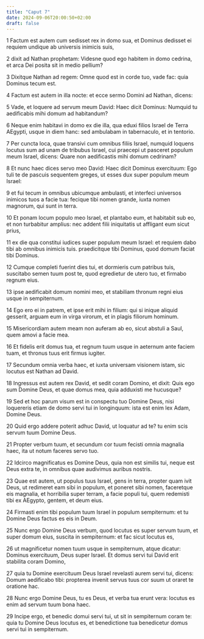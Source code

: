 ```yaml
---
title: "Caput 7"
date: 2024-09-06T20:00:50+02:00
draft: false
---
```



1 Factum est autem cum sedisset rex in domo sua, et Dominus dedisset ei requiem undique ab universis inimicis suis,

2 dixit ad Nathan prophetam: Videsne quod ego habitem in domo cedrina, et arca Dei posita sit in medio pellium?

3 Dixitque Nathan ad regem: Omne quod est in corde tuo, vade fac: quia Dominus tecum est.

4 Factum est autem in illa nocte: et ecce sermo Domini ad Nathan, dicens:

5 Vade, et loquere ad servum meum David: Haec dicit Dominus: Numquid tu aedificabis mihi domum ad habitandum?

6 Neque enim habitavi in domo ex die illa, qua eduxi filios Israel de Terra AEgypti, usque in diem hanc: sed ambulabam in tabernaculo, et in tentorio.

7 Per cuncta loca, quae transivi cum omnibus filiis Israel, numquid loquens locutus sum ad unam de tribubus Israel, cui praecepi ut pasceret populum meum Israel, dicens: Quare non aedificastis mihi domum cedrinam?

8 Et nunc haec dices servo meo David: Haec dicit Dominus exercituum: Ego tuli te de pascuis sequentem greges, ut esses dux super populum meum Israel:

9 et fui tecum in omnibus ubicumque ambulasti, et interfeci universos inimicos tuos a facie tua: fecique tibi nomen grande, iuxta nomen magnorum, qui sunt in terra.

10 Et ponam locum populo meo Israel, et plantabo eum, et habitabit sub eo, et non turbabitur amplius: nec addent filii iniquitatis ut affligant eum sicut prius,

11 ex die qua constitui iudices super populum meum Israel: et requiem dabo tibi ab omnibus inimicis tuis. praedicitque tibi Dominus, quod domum faciat tibi Dominus.

12 Cumque completi fuerint dies tui, et dormieris cum patribus tuis, suscitabo semen tuum post te, quod egredietur de utero tuo, et firmabo regnum eius.

13 ipse aedificabit domum nomini meo, et stabiliam thronum regni eius usque in sempiternum.

14 Ego ero ei in patrem, et ipse erit mihi in filium: qui si inique aliquid gesserit, arguam eum in virga virorum, et in plagis filiorum hominum.

15 Misericordiam autem meam non auferam ab eo, sicut abstuli a Saul, quem amovi a facie mea.

16 Et fidelis erit domus tua, et regnum tuum usque in aeternum ante faciem tuam, et thronus tuus erit firmus iugiter.

17 Secundum omnia verba haec, et iuxta universam visionem istam, sic locutus est Nathan ad David.

18 Ingressus est autem rex David, et sedit coram Domino, et dixit: Quis ego sum Domine Deus, et quae domus mea, quia adduxisti me hucusque?

19 Sed et hoc parum visum est in conspectu tuo Domine Deus, nisi loquereris etiam de domo servi tui in longinquum: ista est enim lex Adam, Domine Deus.

20 Quid ergo addere poterit adhuc David, ut loquatur ad te? tu enim scis servum tuum Domine Deus.

21 Propter verbum tuum, et secundum cor tuum fecisti omnia magnalia haec, ita ut notum faceres servo tuo.

22 Idcirco magnificatus es Domine Deus, quia non est similis tui, neque est Deus extra te, in omnibus quae audivimus auribus nostris.

23 Quae est autem, ut populus tuus Israel, gens in terra, propter quam ivit Deus, ut redimeret eam sibi in populum, et poneret sibi nomen, faceretque eis magnalia, et horribilia super terram, a facie populi tui, quem redemisti tibi ex AEgypto, gentem, et deum eius.

24 Firmasti enim tibi populum tuum Israel in populum sempiternum: et tu Domine Deus factus es eis in Deum.

25 Nunc ergo Domine Deus verbum, quod locutus es super servum tuum, et super domum eius, suscita in sempiternum: et fac sicut locutus es,

26 ut magnificetur nomen tuum usque in sempiternum, atque dicatur: Dominus exercituum, Deus super Israel. Et domus servi tui David erit stabilita coram Domino,

27 quia tu Domine exercituum Deus Israel revelasti aurem servi tui, dicens: Domum aedificabo tibi: propterea invenit servus tuus cor suum ut oraret te oratione hac.

28 Nunc ergo Domine Deus, tu es Deus, et verba tua erunt vera: locutus es enim ad servum tuum bona haec.

29 Incipe ergo, et benedic domui servi tui, ut sit in sempiternum coram te: quia tu Domine Deus locutus es, et benedictione tua benedicetur domus servi tui in sempiternum.

